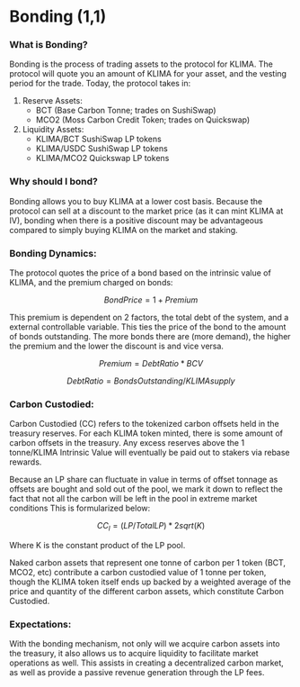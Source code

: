 # Bonding (1,1)

### **What is Bonding?**

Bonding is the process of trading assets to the protocol for KLIMA. The protocol will quote you an amount of KLIMA for your asset, and the vesting period for the trade. Today, the protocol takes in:&#x20;

1. Reserve Assets:&#x20;
   * BCT (Base Carbon Tonne; trades on SushiSwap)
   * MCO2 (Moss Carbon Credit Token; trades on Quickswap)
2. Liquidity Assets:&#x20;
   * KLIMA/BCT SushiSwap LP tokens
   * KLIMA/USDC SushiSwap LP tokens
   * KLIMA/MCO2 Quickswap LP tokens

### **Why should I bond?**

Bonding allows you to buy KLIMA at a lower cost basis. Because the protocol can sell at a discount to the market price (as it can mint KLIMA at IV), bonding when there is a positive discount may be advantageous compared to simply buying KLIMA on the market and staking.

### Bonding Dynamics:&#x20;

The protocol quotes the price of a bond based on the intrinsic value of KLIMA, and the premium charged on bonds:&#x20;

$$
Bond Price=1 + Premium
$$

This premium is dependent on 2 factors, the total debt of the system, and a external controllable variable. This ties the price of the bond to the amount of bonds outstanding. The more bonds there are (more demand), the higher the premium and the lower the discount is and vice versa.

$$
Premium = Debt Ratio  * BCV
$$

$$
Debt Ratio = Bonds Outstanding/ KLIMA supply
$$

### Carbon Custodied:&#x20;

Carbon Custodied (CC) refers to the tokenized carbon offsets held in the treasury reserves. For each KLIMA token minted, there is some amount of carbon offsets in the treasury. Any excess reserves above the 1 tonne/KLIMA Intrinsic Value will eventually be paid out to stakers via rebase rewards.

Because an LP share can fluctuate in value in terms of offset tonnage as offsets are bought and sold out of the pool, we mark it down to reflect the fact that not all the carbon will be left in the pool in extreme market conditions This is formularized below:&#x20;

$$
CC_l= (LP/Total LP)*2sqrt(K)
$$

Where K is the constant product of the LP pool.&#x20;

Naked carbon assets that represent one tonne of carbon per 1 token (BCT, MCO2, etc) contribute a carbon custodied value of 1 tonne per token, though the KLIMA token itself ends up backed by a weighted average of the price and quantity of the different carbon assets, which constitute Carbon Custodied.

### Expectations:&#x20;

With the bonding mechanism, not only will we acquire carbon assets into the treasury, it also allows us to acquire liquidity to facilitate market operations as well. This assists in creating a decentralized carbon market, as well as provide a passive revenue generation through the LP fees.&#x20;
